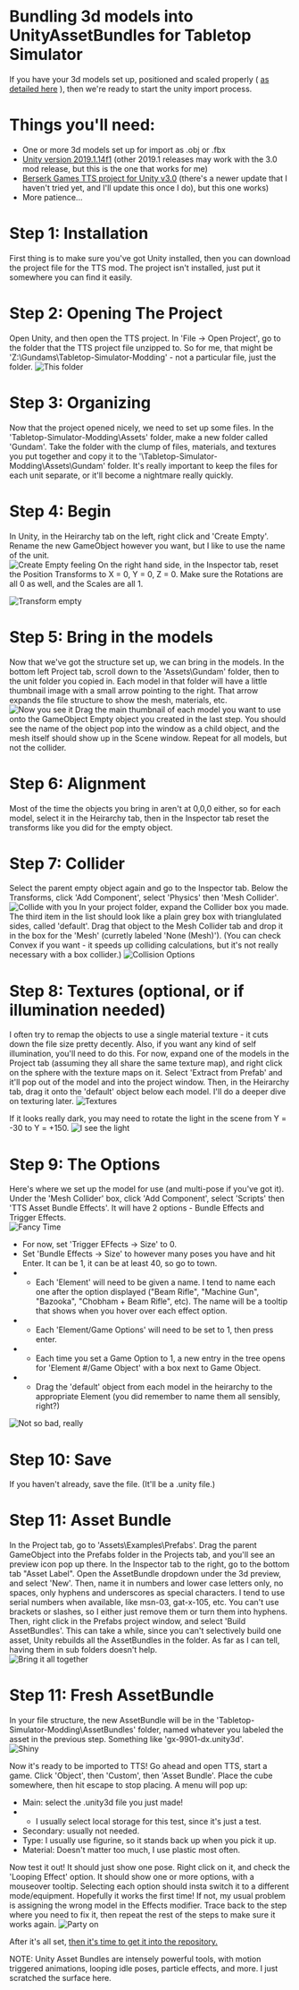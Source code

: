 # Bundling 3d models into UnityAssetBundles for Tabletop Simulator

If you have your 3d models set up, positioned and scaled properly ( [as detailed here](https://github.com/ScornMandark/gundam-tts-assets/blob/main/contributing/3d%20Model%20Prep%20Instructions.md) ), then we're ready to start the unity import process.

# Things you'll need:
- One or more 3d models set up for import as .obj or .fbx
- [Unity version 2019.1.14f1](https://unity3d.com/unity/whats-new/2019.1.14) (other 2019.1 releases may work with the 3.0 mod release, but this is the one that works for me)
- [Berserk Games TTS project for Unity v3.0](https://github.com/Berserk-Games/Tabletop-Simulator-Modding/releases/tag/v3.0) (there's a newer update that I haven't tried yet, and I'll update this once I do), but this one works)
- More patience...

# Step 1: Installation
First thing is to make sure you've got Unity installed, then you can download the project file for the TTS mod.  The project isn't installed, just put it somewhere you can find it easily.

# Step 2: Opening The Project
Open Unity, and then open the TTS project.  In 'File -> Open Project', go to the folder that the TTS project file unzipped to.  So for me, that might be 'Z:\Gundams\Tabletop-Simulator-Modding\' - not a particular file, just the folder.
![This folder](Unity01ProjectFolder.png)

# Step 3: Organizing
Now that the project opened nicely, we need to set up some files.  In the 'Tabletop-Simulator-Modding\Assets' folder, make a new folder called 'Gundam'.  Take the folder with the clump of files, materials, and textures you put together and copy it to the '\Tabletop-Simulator-Modding\Assets\Gundam' folder.  It's really important to keep the files for each unit separate, or it'll become a nightmare really quickly.

# Step 4: Begin
In Unity, in the Heirarchy tab on the left, right click and 'Create Empty'.  Rename the new GameObject however you want, but I like to use the name of the unit.  
![Create Empty feeling](Unity02CreateEmpty.png)
On the right hand side, in the Inspector tab, reset the Position Transforms to X = 0, Y = 0, Z = 0.  Make sure the Rotations are all 0 as well, and the Scales are all 1.

![Transform empty](Unity03ResetTransforms.png)

# Step 5: Bring in the models
Now that we've got the structure set up, we can bring in the models.  In the bottom left Project tab, scroll down to the 'Assets\Gundam' folder, then to the unit folder you copied in.  Each model in that folder will have a little thumbnail image with a small arrow pointing to the right.  That arrow expands the file structure to show the mesh, materials, etc.  
![Now you see it](Unity04LocateFiles.png)
Drag the main thumbnail of each model you want to use onto the GameObject Empty object you created in the last step.  You should see the name of the object pop into the window as a child object, and the mesh itself should show up in the Scene window.  Repeat for all models, but not the collider.

# Step 6: Alignment
Most of the time the objects you bring in aren't at 0,0,0 either, so for each model, select it in the Heirarchy tab, then in the Inspector tab reset the transforms like you did for the empty object.

# Step 7: Collider
Select the parent empty object again and go to the Inspector tab.  Below the Transforms, click 'Add Component', select 'Physics' then 'Mesh Collider'.  
![Collide with you](Unity06Collider.png)
In your project folder, expand the Collider box you made.  The third item in the list should look like a plain grey box with trianglulated sides, called 'default'.  Drag that object to the Mesh Collider tab and drop it in the box for the 'Mesh' (curretly labeled 'None (Mesh)').  (You can check Convex if you want - it speeds up colliding calculations, but it's not really necessary with a box collider.)
![Collision Options](Unity06aColliderMesh.png)

# Step 8: Textures (optional, or if illumination needed)
I often try to remap the objects to use a single material texture - it cuts down the file size pretty decently.  Also, if you want any kind of self illumination, you'll need to do this.  For now, expand one of the models in the Project tab (assuming they all share the same texture map), and right click on the sphere with the texture maps on it.  Select 'Extract from Prefab' and it'll pop out of the model and into the project window.  Then, in the Heirarchy tab, drag it onto the 'default' object below each model.  I'll do a deeper dive on texturing later.
![Textures](Unity05ExtractTexture.png)

If it looks really dark, you may need to rotate the light in the scene from Y = -30 to Y = +150.
![I see the light](Unity05bRotateLight.png)

# Step 9: The Options
Here's where we set up the model for use (and multi-pose if you've got it).  Under the 'Mesh Collider' box, click 'Add Component', select 'Scripts' then 'TTS Asset Bundle Effects'.  It will have 2 options - Bundle Effects and Trigger Effects.  
![Fancy Time](Unity07ScriptEffects.png)
- For now, set 'Trigger EFfects -> Size' to 0.  
- Set 'Bundle Effects -> Size' to however many poses you have and hit Enter.  It can be 1, it can be at least 40, so go to town.  
- - Each 'Element' will need to be given a name.  I tend to name each one after the option displayed ("Beam Rifle", "Machine Gun", "Bazooka", "Chobham + Beam Rifle", etc).  The name will be a tooltip that shows when you hover over each effect option.
- - Each 'Element/Game Options' will need to be set to 1, then press enter.
- - Each time you set a Game Option to 1, a new entry in the tree opens for 'Element #/Game Object' with a box next to Game Object.
- - Drag the 'default' object from each model in the heirarchy to the appropriate Element (you did remember to name them all sensibly, right?)

![Not so bad, really](Unity07aScriptEffectsExample.png)

# Step 10: Save
If you haven't already, save the file.  (It'll be a .unity file.)

# Step 11: Asset Bundle
In the Project tab, go to 'Assets\Examples\Prefabs'. Drag the parent GameObject into the Prefabs folder in the Projects tab, and you'll see an preview icon pop up there.  In the Inspector tab to the right, go to the bottom tab "Asset Label".  Open the AssetBundle dropdown under the 3d preview, and select 'New'.  Then, name it in numbers and lower case letters only, no spaces, only hyphens and underscores as special characters.  I tend to use serial numbers when available, like msn-03, gat-x-105, etc.  You can't use brackets or slashes, so I either just remove them or turn them into hyphens.  Then, right click in the Prefabs project window, and select 'Build AssetBundles'.  This can take a while, since you can't selectively build one asset, Unity rebuilds all the AssetBundles in the folder.  As far as I can tell, having them in sub folders doesn't help.  
![Bring it all together](Unity08AssetBundle.png)

# Step 11: Fresh AssetBundle
In your file structure, the new AssetBundle will be in the 'Tabletop-Simulator-Modding\AssetBundles' folder, named whatever you labeled the asset in the previous step.  Something like 'gx-9901-dx.unity3d'.  
![Shiny](Unity09FreshAssetBundle.png)

Now it's ready to be imported to TTS!  Go ahead and open TTS, start a game.  Click 'Object', then 'Custom', then 'Asset Bundle'.  Place the cube somewhere, then hit escape to stop placing.  A menu will pop up:
- Main: select the .unity3d file you just made!
- - I usually select local storage for this test, since it's just a test.
- Secondary: usually not needed.
- Type: I usually use figurine, so it stands back up when you pick it up.
- Material:  Doesn't matter too much, I use plastic most often.

Now test it out!  It should just show one pose.  Right click on it, and check the 'Looping Effect' option.  It should show one or more options, with a mouseover tooltip.  Selecting each option should insta switch it to a different mode/equipment.  Hopefully it works the first time!  If not, my usual problem is assigning the wrong model in the Effects modifier.  Trace back to the step where you need to fix it, then repeat the rest of the steps to make sure it works again.
![Party on](Unity10PartyOn.png)

After it's all set, [then it's time to get it into the repository.](https://github.com/ScornMandark/gundam-tts-assets/blob/main/contributing/Adding%20Assets%20to%20the%20Repository)

NOTE:  Unity Asset Bundles are intensely powerful tools, with motion triggered animations, looping idle poses, particle effects, and more.  I just scratched the surface here.

